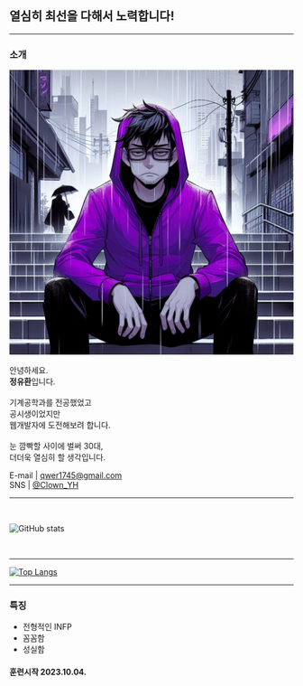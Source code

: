 ## 열심히 최선을 다해서 노력합니다!
---

### 소개
![프사](프사.jpg "프로필사진")
<br>

안녕하세요. <br>
**정유환**입니다. <br>
<br>
기계공학과를 전공했었고 <br>
공시생이었지만 <br>
웹개발자에 도전해보려 합니다.<br>
<br>
눈 깜빡할 사이에 벌써 30대,<br>
더더욱 열심히 할 생각입니다.

E-mail | qwer1745@gmail.com <br>
SNS | [@Clown_YH](https://www.twitter.com/Clown_YH)

<hr>
<br>

![GitHub stats](https://github-readme-stats.vercel.app/api?username=ClownYH&show_icons=true&hide=contribs,prs&cache_seconds=86400&theme=midnight-purple) 

<br>

---

[![Top Langs](https://github-readme-stats.vercel.app/api/top-langs/?username=anuraghazra&layout=pie)](https://github.com/anuraghazra/github-readme-stats)






---

### 특징
  * 전형적인 INFP
  * 꼼꼼함
  * 성실함

#### 훈련시작 2023.10.04.